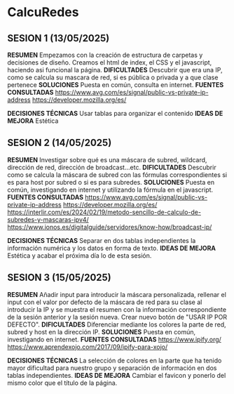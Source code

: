 # CalcuRedes

## SESION 1 (13/05/2025)

**RESUMEN**
Empezamos con la creación de estructura de carpetas y decisiones de diseño. 
Creamos el html de index, el CSS y el javascript, haciendo asi funcional la página.
**DIFICULTADES**
Descubrir que era una IP, como se calcula su mascara de red, si es pública o privada y a que clase pertenece
**SOLUCIONES**
Puesta en común, consulta en internet.
**FUENTES CONSULTADAS**
https://www.avg.com/es/signal/public-vs-private-ip-address
https://developer.mozilla.org/es/

**DECISIONES TÉCNICAS**
Usar tablas para organizar el contenido
**IDEAS DE MEJORA**
Estética

## SESION 2 (14/05/2025)

**RESUMEN**
Investigar sobre qué es una máscara de subred, wildcard, dirección de red, dirección de broadcast...etc.
**DIFICULTADES**
Descubrir como se calcula la máscara de subred con las fórmulas correspondientes si es para host por subred o si es para subredes.
**SOLUCIONES**
Puesta en común, investigando en internet y utilizando la fórmula en el javascript.
**FUENTES CONSULTADAS**
https://www.avg.com/es/signal/public-vs-private-ip-address
https://developer.mozilla.org/es/
https://interlir.com/es/2024/02/19/metodo-sencillo-de-calculo-de-subredes-y-mascaras-ipv4/
https://www.ionos.es/digitalguide/servidores/know-how/broadcast-ip/

**DECISIONES TÉCNICAS**
Separar en dos tablas independientes la información numérica y los datos en forma de texto.
**IDEAS DE MEJORA**
Estética y acabar el próxima día lo de esta sesión.

## SESION 3 (15/05/2025)

**RESUMEN**
Añadir input para introducir la máscara personalizada, rellenar el input con el valor por defecto de la máscara de red para su clase al introducir la IP y se muestra el resumen con la información correspondiente de la sesión anterior y la sesión nueva.
Crear nuevo botón de "USAR IP POR DEFECTO".
**DIFICULTADES**
Diferenciar mediante los colores la parte de red, subred y host en la dirección IP.
**SOLUCIONES**
Puesta en común, investigando en internet.
**FUENTES CONSULTADAS**
https://www.ipify.org/
https://www.aprendexojo.com/2017/09/ipify-para-xojo/

**DECISIONES TÉCNICAS**
La selección de colores en la parte que ha tenido mayor dificultad para nuestro grupo y separación de información en dos tablas independientes.
**IDEAS DE MEJORA**
Cambiar el favicon y ponerlo del mismo color que el título de la página.